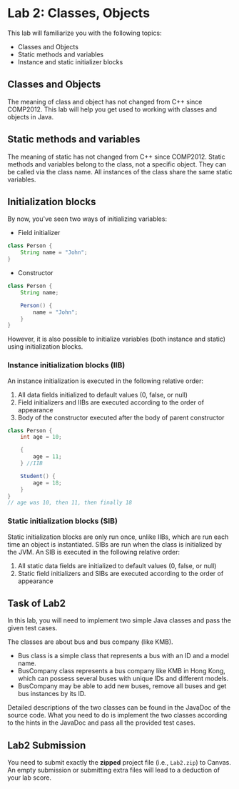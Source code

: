 # Lab 2: Classes, Objects

This lab will familiarize you with the following topics:

* Classes and Objects
* Static methods and variables
* Instance and static initializer blocks

## Classes and Objects

The meaning of class and object has not changed from C++ since COMP2012. This lab will help you get used to working with
classes and objects in Java.

## Static methods and variables

The meaning of static has not changed from C++ since COMP2012. Static methods and variables belong to the class, not a
specific object. They can be called via the class name. All instances of the class share the same static variables.

## Initialization blocks

By now, you've seen two ways of initializing variables:

* Field initializer

```java
class Person {
    String name = "John";
}
```

* Constructor

```java
class Person {
    String name;

    Person() {
        name = "John";
    }
}
```

However, it is also possible to initialize variables (both instance and static) using initialization blocks.

### Instance initialization blocks (IIB)

An instance initialization is executed in the following relative order:

1. All data fields initialized to default values (0, false, or null)
2. Field initializers and IIBs are executed according to the order of appearance
3. Body of the constructor executed after the body of parent constructor

```java
class Person {
    int age = 10;

    {
        age = 11;
    } //IIB

    Student() {
        age = 18;
    }
}
// age was 10, then 11, then finally 18
```

### Static initialization blocks (SIB)

Static initialization blocks are only run once, unlike IIBs, which are run each time an object is instantiated. SIBs are
run when the class is initialized by the JVM. An SIB is executed in the following relative order:

1. All static data fields are initialized to default values (0, false, or null)
2. Static field initializers and SIBs are executed according to the order of appearance

## Task of Lab2

In this lab, you will need to implement two simple Java classes and pass the given test cases.

The classes are about bus and bus company (like KMB).

- Bus class is a simple class that represents a bus with an ID and a model name.
- BusCompany class represents a bus company like KMB in Hong Kong, which can possess several buses with unique IDs and
  different models.
- BusCompany may be able to add new buses, remove all buses and get bus instances by its ID.

Detailed descriptions of the two classes can be found in the JavaDoc of the source code. 
What you need to do is implement the two classes according to the hints in the JavaDoc and pass all the provided test cases.


## Lab2 Submission

You need to submit exactly the **zipped** project file (i.e., `Lab2.zip`) to Canvas. An empty submission or submitting extra files will lead to a deduction of your lab score.